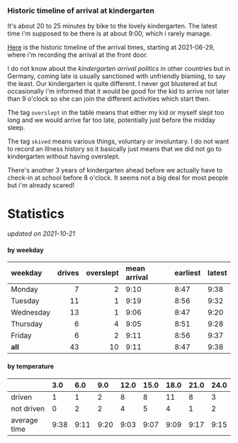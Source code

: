 ### Historic timeline of arrival at kindergarten

It's about 20 to 25 minutes by bike to the lovely kindergarten. 
The latest time i'm supposed to be there is at about 9:00, 
which i rarely manage. 

[Here](times.csv) is the historic timeline of the arrival times, starting
at 2021-06-29, where i'm recording the arrival at the front door.

I do not know about the *kindergarten arrival politics* in other
countries but in Germany, coming late is usually sanctioned 
with unfriendly blaming, to say the least. Our kindergarten is quite
different. I never got blustered at but occasionally i'm informed
that it would be good for the kid to arrive not later than 9 o'clock
so she can join the different activities which start then. 

The tag `overslept` in the table means that either my kid or myself
slept too long and we would arrive far too late, potentially just
before the midday sleep.

The tag `skived` means various things, voluntary or involuntary. I 
do not want to record an illness history so it basically just means
that we did not go to kindergarten without having overslept.

There's another 3 years of kindergarten ahead before we actually 
have to check-in at school before 8 o'clock. It seems not a big deal
for most people but i'm already scared!


# Statistics

*updated on 2021-10-21*

#### by weekday

| weekday   |   drives |   overslept | mean arrival   | earliest   | latest   |
|:----------|---------:|------------:|:---------------|:-----------|:---------|
| Monday    |        7 |           2 | 9:10           | 8:47       | 9:38     |
| Tuesday   |       11 |           1 | 9:19           | 8:56       | 9:32     |
| Wednesday |       13 |           1 | 9:06           | 8:47       | 9:20     |
| Thursday  |        6 |           4 | 9:05           | 8:51       | 9:28     |
| Friday    |        6 |           2 | 9:11           | 8:56       | 9:37     |
| **all**   |       43 |          10 | 9:11           | 8:47       | 9:38     |

#### by temperature

|              | 3.0   | 6.0   | 9.0   | 12.0   | 15.0   | 18.0   | 21.0   | 24.0   |
|:-------------|:------|:------|:------|:-------|:-------|:-------|:-------|:-------|
| driven       | 1     | 1     | 2     | 8      | 8      | 11     | 8      | 3      |
| not driven   | 0     | 2     | 2     | 4      | 5      | 4      | 1      | 2      |
| average time | 9:38  | 9:11  | 9:20  | 9:03   | 9:07   | 9:09   | 9:17   | 9:15   |

